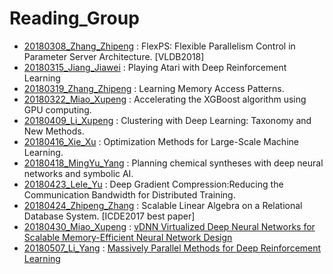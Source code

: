 # Reading_Group
* [20180308_Zhang_Zhipeng](https://github.com/DMALab/Reading_Group/blob/master/slides/20180308_Zhipeng_FlexPS.pptx) : FlexPS: Flexible Parallelism Control in Parameter Server
Architecture. [VLDB2018]
* [20180315_Jiang_Jiawei](https://github.com/DMALab/Reading_Group/blob/master/slides/20180315_Jiawei_DQN.pptx) : Playing Atari with Deep Reinforcement Learning 
* [20180319_Zhang_Zhipeng](https://github.com/DMALab/Reading_Group/blob/master/slides/20180319_Zhipeng_LearnMemoryAccessPattern.pptx) : Learning Memory Access Patterns.
* [20180322_Miao_Xupeng](https://github.com/DMALab/Reading_Group/blob/master/slides/20180322_miaoxupeng_AccelerateXgboostOnGPU.pdf) : Accelerating the XGBoost algorithm using GPU computing.
* [20180409_Li_Xupeng](https://github.com/DMALab/Reading_Group/blob/master/slides/20180409_Xupeng_clusteringNN.pptx) : Clustering with Deep Learning: Taxonomy and New Methods.
* [20180416_Xie_Xu](https://github.com/DMALab/Reading_Group/blob/master/slides/20180416_Xu_sgd.pptx) : Optimization Methods for Large-Scale Machine Learning.
* [20180418_MingYu_Yang](https://github.com/DMALab/Reading_Group/blob/master/slides/20180418_MingYu.pptx) : Planning chemical syntheses with deep neural networks and symbolic AI.
* [20180423_Lele_Yu](https://github.com/DMALab/Reading_Group/blob/master/slides/20180423_Lele_DGC.pptx) : 
Deep Gradient Compression:Reducing the Communication Bandwidth for Distributed Training.
* [20180424_Zhipeng_Zhang](https://github.com/DMALab/Reading_Group/blob/master/slides/20180424_Zhipeng_SLAonRDB.pdf) : Scalable Linear Algebra on a Relational Database System. [ICDE2017 best paper]
* [20180430_Miao_Xupeng](https://github.com/DMALab/Reading_Group/blob/master/slides/20180430_Miaoxupeng.pdf) : [vDNN Virtualized Deep Neural Networks for Scalable Memory-Efficient Neural Network Design](https://arxiv.org/pdf/1602.08124) 
* [20180507_Li_Yang](https://github.com/DMALab/Reading_Group/blob/master/slides/20180507%20Li%20Yang%20Gorila.pdf) : [Massively Parallel Methods for Deep Reinforcement Learning](https://arxiv.org/pdf/1507.04296)
